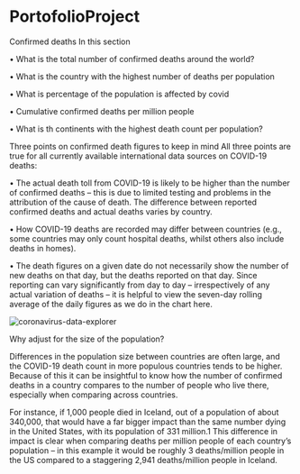 # PortofolioProject

Confirmed deaths
In this section

•  What is the total number of confirmed deaths around the world?

•  What is the country with the highest number of deaths per population

•  What is percentage of the population is affected by covid

•  Cumulative confirmed deaths per million people

•  What is th continents with the highest death count per population?


Three points on confirmed death figures to keep in mind
All three points are true for all currently available international data sources on COVID-19 deaths:

•	The actual death toll from COVID-19 is likely to be higher than the number of confirmed deaths – this is due to limited testing and problems in the attribution of the cause of death. The difference between reported confirmed deaths and actual deaths varies by country.

•	How COVID-19 deaths are recorded may differ between countries (e.g., some countries may only count hospital deaths, whilst others also include deaths in homes).

•	The death figures on a given date do not necessarily show the number of new deaths on that day, but the deaths reported on that day. Since reporting can vary significantly from day to day – irrespectively of any actual variation of deaths – it is helpful to view the seven-day rolling average of the daily figures as we do in the chart here.

![coronavirus-data-explorer](https://user-images.githubusercontent.com/55630113/212832937-582ec7ed-23a9-40fb-a90c-27a613fca7a0.png)

Why adjust for the size of the population?

Differences in the population size between countries are often large, and the COVID-19 death count in more populous countries tends to be higher. Because of this it can be insightful to know how the number of confirmed deaths in a country compares to the number of people who live there, especially when comparing across countries.

For instance, if 1,000 people died in Iceland, out of a population of about 340,000, that would have a far bigger impact than the same number dying in the United States, with its population of 331 million.1 This difference in impact is clear when comparing deaths per million people of each country’s population – in this example it would be roughly 3 deaths/million people in the US compared to a staggering 2,941 deaths/million people in Iceland.
